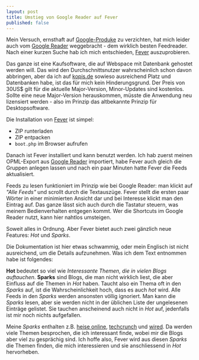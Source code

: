 ```yaml
---
layout: post
title: Umstieg von Google Reader auf Fever
published: false
---
```

Mein Versuch, ernsthaft auf [Google-Produke][0] zu verzichten, hat mich leider auch vom [Google Reader][1] weggebracht - dem wirklich besten Feedreader. Nach einer kurzen Suche hab ich mich entschieden, [Fever][2] auszuprobieren.

Das ganze ist eine Kaufsoftware, die auf Webspace mit Datenbank gehostet werden will. Das wird den Durchschnittsnutzer wahrscheinlich schon davon abbringen, aber da ich auf [kopis.de][3] sowieso ausreichend Platz und Datenbanken habe, ist das für mich kein Hinderungsgrund. Der Preis von 30US$ gilt für die aktuelle Major-Version, Minor-Updates sind kostenlos. Sollte eine neue Major-Version herauskommen, müsste die Anwendung neu lizensiert werden - also im Prinzip das altbekannte Prinzip für Desktopsoftware.

Die Installation von [Fever][2] ist simpel:

* ZIP runterladen
* ZIP entpacken
* `boot.php` im Browser aufrufen

Danach ist Fever installiert und kann benutzt werden. Ich hab zuerst meinen OPML-Export aus [Google Reader][1] importiert, habe Fever auch gleich die Gruppen anlegen lassen und nach ein paar Minuten hatte Fever die Feeds aktualisiert.

Feeds zu lesen funktioniert im Prinzip wie bei Google Reader: man klickt auf *"Alle Feeds"* und scrollt durch die Textauszüge. Fever stellt die ersten paar Wörter in einer minimierten Ansicht dar und bei Interesse klickt man den Eintrag auf. Das ganze lässt sich auch durch die Tastatur steuern, was meinem Bedienverhalten entgegen kommt. Wer die Shortcuts im Google Reader nutzt, kann hier nahtlos umsteigen.

Soweit alles in Ordnung. Aber Fever bietet auch zwei gänzlich neue Features: *Hot* und *Sparks*.

Die Dokumentation ist hier etwas schwammig, oder mein Englisch ist nicht ausreichend, um die Details aufzunehmen. Was ich dem Text entnommen habe ist folgendes:

**Hot** bedeutet so viel wie *Interessante Themen, die in vielen Blogs auftauchen*. **Sparks** sind Blogs, die man nicht wirklich liest, die aber Einfluss auf die Themen in *Hot* haben. Taucht also ein Thema oft in den *Sparks* auf, ist die Wahrscheinlichkeit hoch, dass es auch *hot* wird. Alle Feeds in den *Sparks* werden ansonsten völlig ignoriert. Man kann die *Sparks* lesen, aber sie werden nicht in der üblichen Liste der ungelesenen Einträge gelistet. Sie tauchen anscheinend auch nicht in *Hot* auf, jedenfalls ist mir noch nichts aufgefallen.

Meine *Sparks* enthalten z.B. [heise online][4], [techcrunch][5] und [wired][6]. Da werden viele Themen besprochen, die ich interessant finde, wobei mir die Blogs aber viel zu gesprächig sind. Ich hoffe also, Fever wird aus diesen *Sparks* die Themen finden, die mich interessieren und sie anschliessend in *Hot* hervorheben.

[0]: http://www.google.de/
[1]: http://reader.google.com/
[2]: http://feedafever.com/
[3]: http://kopis.de/
[4]: http://heise.de/
[5]: http://techcrunch.com/
[6]: http://wired.com/
